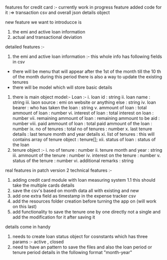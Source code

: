 features for credit card :-
currently work in progress feature added code for it :=>
transaction csv and overall json details object

new feature we want to introducce is

1. the emi and active loan information
2. actual and transactional deviation

detailed features :-

1. the emi and active loan information :-
   this whole info has following fields in csv

- there will be menu that will appear after the 1st of the month till the 10 th of the month
  during this period there is also a way to update the existing tenures
- there will be model which will store basic details

1. there is main object model:-
   Loan :-
   i. loan id : string
   ii. loan name : string
   iii. laon source : emi on website or anything else : string
   iv. loan bearer : who has taken the loan : string
   v. ammount of loan : total ammount of loan : number
   vi. interest of loan : total interest on loan : number
   vii. remaining ammount of loan : remaining ammount to be aid : number
   viii. paid ammount of loan : total paid ammount of the loan : number
   ix. no of tenures : total no of tenures : number
   x. last tenure details : last tenure month and year details
   xi. list of tenures : this will contains array of tenure object : tenure[];
   xii. status of loan : status of the loan
2. tenure object :-
   i. no of tenure : number
   ii. tenure month and year : string
   iii. ammount of the tenure : number
   iv. interest on the tenure : number
   v. status of the tenure : number
   vi. additional remarks : string

real features in patch version 2
technical features :-

1. adding credit card module
   with loan measuring system
   1.1 this should take the multiple cards details
2. save the csv's based on month data all with existing and new
3. add one extra field as timestamp in the expense tracker csv
4. add the resources folder creation before turning the app on (will work on this last)
5. add functionality to save the tenure one by one directly not a single and add the modification for it after saving it

details come in handy

1. needs to create loan status object for cosnstants
   which has three params :- active , closed
2. need to have an pattern to save the files and also the loan period or tenure period details in the following format
   "month-year"
